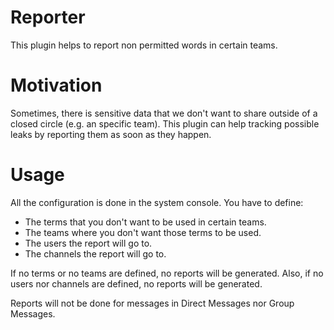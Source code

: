 # Reporter

This plugin helps to report non permitted words in certain teams.

# Motivation

Sometimes, there is sensitive data that we don't want to share outside of a closed circle (e.g. an specific team).
This plugin can help tracking possible leaks by reporting them as soon as they happen.

# Usage

All the configuration is done in the system console.
You have to define:
- The terms that you don't want to be used in certain teams.
- The teams where you don't want those terms to be used.
- The users the report will go to.
- The channels the report will go to.

If no terms or no teams are defined, no reports will be generated. Also, if no users nor channels are defined, no reports will be generated.

Reports will not be done for messages in Direct Messages nor Group Messages.
